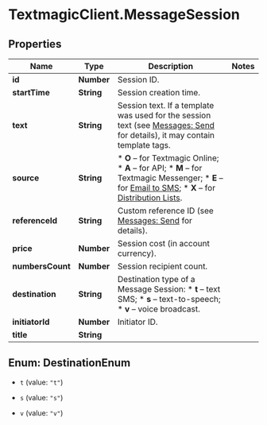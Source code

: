# TextmagicClient.MessageSession

## Properties
Name | Type | Description | Notes
------------ | ------------- | ------------- | -------------
**id** | **Number** | Session ID. | 
**startTime** | **String** | Session creation time. | 
**text** | **String** | Session text. If a template was used for the session text (see [Messages: Send](https://docs.textmagic.com/#tag/Outbound-Messages) for details), it may contain template tags.  | 
**source** | **String** | *   **O** – for Textmagic Online; *   **A** – for API; *   **M** – for Textmagic Messenger; *   **E** – for [Email to SMS](https://docs.textmagic.com/#tag/Send-Email-to-SMS); *   **X** – for [Distribution Lists](https://docs.textmagic.com/#tag/Distribution-Lists).  | 
**referenceId** | **String** | Custom reference ID (see [Messages: Send](https://docs.textmagic.com/#tag/Send-Email-to-SMS) for details).  | 
**price** | **Number** | Session cost (in account currency). | 
**numbersCount** | **Number** | Session recipient count. | 
**destination** | **String** | Destination type of a Message Session: * **t** – text SMS; * **s** – text-to-speech; * **v** – voice broadcast.  | 
**initiatorId** | **Number** | Initiator ID. | 
**title** | **String** |  | 


<a name="DestinationEnum"></a>
## Enum: DestinationEnum


* `t` (value: `"t"`)

* `s` (value: `"s"`)

* `v` (value: `"v"`)




